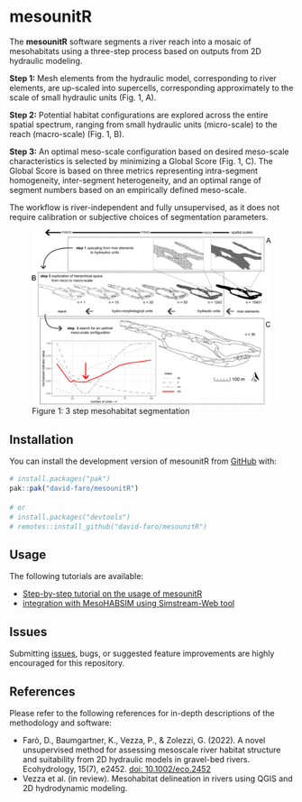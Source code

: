 
<!-- README.md is generated from README.Rmd. Please edit that file -->

# mesounitR

<!-- badges: start -->
<!-- badges: end -->

The **mesounitR** software segments a river reach into a mosaic of
mesohabitats using a three-step process based on outputs from 2D
hydraulic modeling.

**Step 1:** Mesh elements from the hydraulic model, corresponding to
river elements, are up-scaled into supercells, corresponding
approximately to the scale of small hydraulic units (Fig. 1, A).

**Step 2:** Potential habitat configurations are explored across the
entire spatial spectrum, ranging from small hydraulic units
(micro-scale) to the reach (macro-scale) (Fig. 1, B).

**Step 3:** An optimal meso-scale configuration based on desired
meso-scale characteristics is selected by minimizing a Global Score
(Fig. 1, C). The Global Score is based on three metrics representing
intra-segment homogeneity, inter-segment heterogeneity, and an optimal
range of segment numbers based on an empirically defined meso-scale.

The workflow is river-independent and fully unsupervised, as it does not
require calibration or subjective choices of segmentation parameters.

<figure>
<img src="docs/figures/workflow_MesoUnit.png"
alt="Figure 1: 3 step mesohabitat segmentation" />
<figcaption aria-hidden="true">Figure 1: 3 step mesohabitat
segmentation</figcaption>
</figure>

## Installation

You can install the development version of mesounitR from
[GitHub](https://github.com/) with:

``` r
# install.packages("pak")
pak::pak("david-faro/mesounitR")

# or
# install.packages("devtools")
# remotes::install_github("david-faro/mesounitR")
```

## Usage

The following tutorials are available:

- [Step-by-step tutorial on the usage of
  mesounitR](https://github.com/david-faro/mesounitR/vignettes/tutorial-mesounitR.Rmd)
- [integration with MesoHABSIM using Simstream-Web
  tool](https://github.com/david-faro/mesounitR/vignettes/processing_MesoHABSIM.Rmd)

## Issues

Submitting [issues](https://github.com/david-faro/mesounitR/issues),
bugs, or suggested feature improvements are highly encouraged for this
repository.

## References

Please refer to the following references for in-depth descriptions of
the methodology and software:

- Farò, D., Baumgartner, K., Vezza, P., & Zolezzi, G. (2022). A novel
  unsupervised method for assessing mesoscale river habitat structure
  and suitability from 2D hydraulic models in gravel-bed rivers.
  Ecohydrology, 15(7), e2452. [doi:
  10.1002/eco.2452](https://doi.org/10.1002/eco.2452)
- Vezza et al. (in review). Mesohabitat delineation in rivers using QGIS
  and 2D hydrodynamic modeling.
